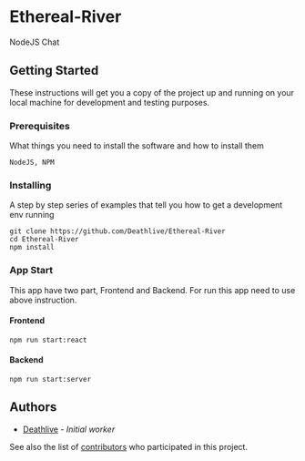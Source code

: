 # Ethereal-River

NodeJS Chat

## Getting Started

These instructions will get you a copy of the project up and running on your local machine for development and testing purposes.

### Prerequisites

What things you need to install the software and how to install them

```
NodeJS, NPM
```

### Installing

A step by step series of examples that tell you how to get a development env running

```
git clone https://github.com/Deathlive/Ethereal-River
cd Ethereal-River
npm install
```

### App Start

This app have two part, Frontend and Backend. For run this app need to use above instruction.

#### Frontend
```
npm run start:react
```
#### Backend
```
npm run start:server
```

## Authors

* [Deathlive](https://github.com/Deathlive) - *Initial worker*

See also the list of [contributors](https://github.com/your/project/contributors) who participated in this project.
